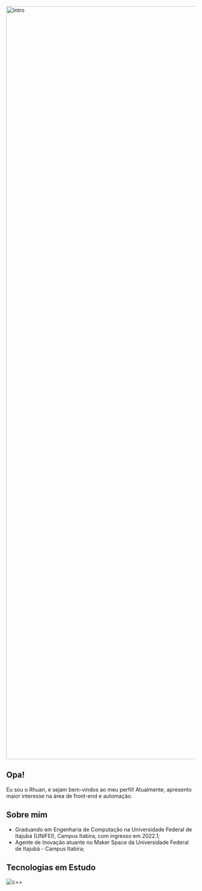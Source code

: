 <img alignt="center" alt="Intro" src="https://64.media.tumblr.com/d6ee88a6a19254fb047017d48c1a77bb/07c6e7ee53a2a9e6-33/s1280x1920/3bb5d87f40d10aefd0c00073a76bb943b6568d29.gifv" width="2000">

## Opa!
  Eu sou o Rhuan, e sejam bem-vindos ao meu perfil! Atualmente, apresento maior interesse na área de front-end e automação.

## Sobre mim
-  Graduando em Engenharia de Computação na Universidade Federal de Itajubá (UNIFEI), Campus  Itabira, com ingresso em 2022.1;
-  Agente de Inovação atuante no Maker Space da Universidade Federal de Itajubá - Campus Itabira;


## Tecnologias em Estudo
<img alignt="center" alt="c++" src="https://img.shields.io/badge/C%2B%2B-00599C?style=for-the-badge&logo=c%2B%2B&logoColor=white">

